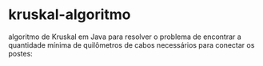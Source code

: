 # kruskal-algoritmo
algoritmo de Kruskal em Java para resolver o problema de encontrar a quantidade mínima de quilômetros de cabos necessários para conectar os postes:
